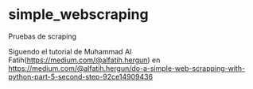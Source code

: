 # simple_webscraping
Pruebas de scraping

Siguendo el tutorial de Muhammad Al Fatih(https://medium.com/@alfatih.hergun) en https://medium.com/@alfatih.hergun/do-a-simple-web-scrapping-with-python-part-5-second-step-92ce14909436
